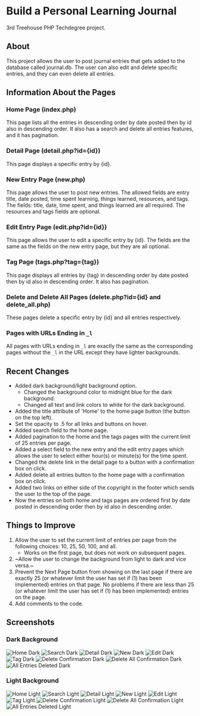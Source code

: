 # Build a Personal Learning Journal
3rd Treehouse PHP Techdegree project.

## About
This project allows the user to post journal entries that gets added to the database called journal.db. The user can also edit and delete specific entries, and they can even delete all entries.

## Information About the Pages
### Home Page (index.php)
This page lists all the entries in descending order by date posted then by id also in descending order. It also has a search and delete all entries features, and it has pagination.

### Detail Page (detail.php?id={id})
This page displays a specific entry by {id}.

### New Entry Page (new.php)
This page allows the user to post new entries. The allowed fields are entry title, date posted, time spent learning, things learned, resources, and tags. The fields: title, date, time spent, and things learned are all required. The resources and tags fields are optional.

### Edit Entry Page (edit.php?id={id})
This page allows the user to edit a specific entry by {id}. The fields are the same as the fields on the new entry page, but they are all optional.

### Tag Page (tags.php?tag={tag})
This page displays all entries by {tag} in descending order by date posted then by id also in descending order. It also has pagination.

### Delete and Delete All Pages (delete.php?id={id} and delete_all.php)
These pages delete a specific entry by {id} and all entries respectively.

### Pages with URLs Ending in `_l`
All pages with URLs ending in `_l` are exactly the same as the corresponding pages without the `_l` in the URL except they have lighter backgrounds.

## Recent Changes
* Added dark background/light background option.
  * Changed the background color to midnight blue for the dark background.
  * Changed all text and link colors to white for the dark background.
* Added the title attribute of 'Home' to the home page button (the button on the top left).
* Set the opacity to .5 for all links and buttons on hover.
* Added search field to the home page.
* Added pagination to the home and the tags pages with the current limit of 25 entries per page.
* Added a select field to the new entry and the edit entry pages which allows the user to select either hour(s) or minute(s) for the time spent.
* Changed the delete link in the detail page to a button with a confirmation box on click.
* Added delete all entries button to the home page with a confirmation box on click.
* Added two links on either side of the copyright in the footer which sends the user to the top of the page.
* Now the entries on both home and tags pages are ordered first by date posted in descending order then by id also in descending order.

## Things to Improve
1. Allow the user to set the current limit of entries per page from the following choices: 10, 25, 50, 100, and all.
   * Works on the first page, but does not work on subsequent pages.
1. ~Allow the user to change the background from light to dark and vice versa.~
1. Prevent the Next Page button from showing on the last page if there are exactly 25 (or whatever limit the user has set if (1) has been implemented) entries on that page. No problems if there are less than 25 (or whatever limit the user has set if (1) has been implemented) entries on the page.
1. Add comments to the code.

## Screenshots

### Dark Background
![Home Dark](/img/home-dark.png)
![Search Dark](/img/search-dark.png)
![Detail Dark](/img/detail-dark.png)
![New Dark](/img/new-dark.png)
![Edit Dark](/img/edit-dark.png)
![Tag Dark](/img/tag-dark.png)
![Delete Confirmation Dark](img/delete-confirmation-dark.png)
![Delete All Confirmation Dark](img/delete-all-confirmation-dark.png)
![All Entries Deleted Dark](img/all-entries-deleted-dark.png)

### Light Background
![Home Light](/img/home-light.png)
![Search Light](/img/search-light.png)
![Detail Light](/img/detail-light.png)
![New Light](/img/new-light.png)
![Edit Light](/img/edit-light.png)
![Tag Light](/img/tag-light.png)
![Delete Confirmation Light](img/delete-confirmation-light.png)
![Delete All Confirmation Light](img/delete-all-confirmation-light.png)
![All Entries Deleted Light](img/all-entries-deleted-light.png)

